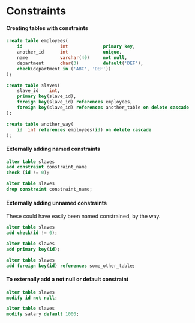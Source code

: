 # Constraints

#### Creating tables with constraints

```sql
create table employees(
    id				int             primary key,
    another_id		int             unique,
    name			varchar(40)     not null,
    department      char(3)         default('DEF'),
    check(department in ('ABC', 'DEF'))
);

create table slaves(
    slave_id	int,
    primary key(slave_id),
    foreign key(slave_id) references employees,
    foreign key(slave_id) references another_table on delete cascade
);

create table another_way(
    id  int references employees(id) on delete cascade
);
```

#### Externally adding named constraints

```sql
alter table slaves
add constraint constraint_name
check (id != 0);

alter table slaves
drop constraint constraint_name;
```

#### Externally adding unnamed constraints
These could have easily been named constrained, by the way.

```sql
alter table slaves
add check(id != 0);

alter table slaves
add primary key(id);

alter table slaves
add foreign key(id) references some_other_table;
```

#### To externally add a not null or default constraint
```sql
alter table slaves
modify id not null;

alter table slaves 
modify salary default 1000;
```